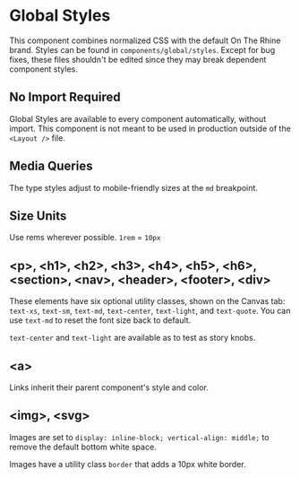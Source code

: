 # Global Styles

This component combines normalized CSS with the default On The Rhine brand.
Styles can be found in `components/global/styles`. Except for bug fixes, these
files shouldn't be edited since they may break dependent component styles.

## No Import Required

Global Styles are available to every component automatically, without import.
This component is not meant to be used in production outside of the `<Layout />`
file.

## Media Queries

The type styles adjust to mobile-friendly sizes at the `md` breakpoint.

## Size Units

Use rems wherever possible. `1rem` = `10px`

## &lt;p>, &lt;h1>, &lt;h2>, &lt;h3>, &lt;h4>, &lt;h5>, &lt;h6>, &lt;section>, &lt;nav>, &lt;header>, &lt;footer>, &lt;div>

These elements have six optional utility classes, shown on the Canvas tab:
`text-xs`, `text-sm`, `text-md`, `text-center`, `text-light`, and `text-quote`.
You can use `text-md` to reset the font size back to default.

`text-center` and `text-light` are available as to test as story knobs.

## &lt;a>

Links inherit their parent component's style and color.

## &lt;img>, &lt;svg>

Images are set to `display: inline-block; vertical-align: middle;` to remove the
default bottom white space.

Images have a utility class `border` that adds a 10px white border.
